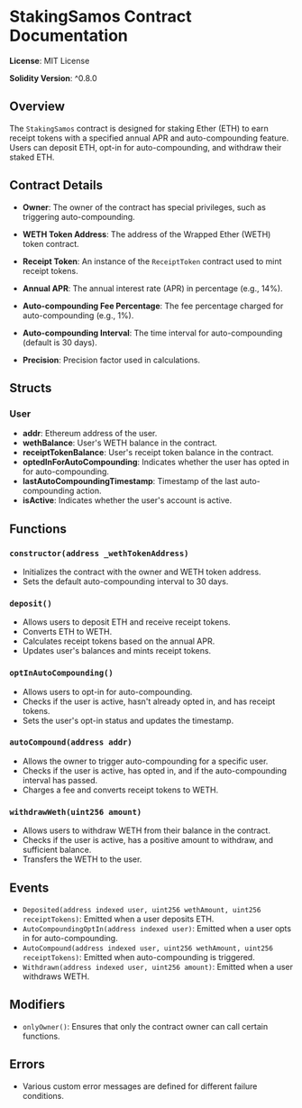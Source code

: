# StakingSamos Contract Documentation

**License**: MIT License

**Solidity Version**: ^0.8.0

## Overview

The `StakingSamos` contract is designed for staking Ether (ETH) to earn receipt tokens with a specified annual APR and auto-compounding feature. Users can deposit ETH, opt-in for auto-compounding, and withdraw their staked ETH.

## Contract Details

- **Owner**: The owner of the contract has special privileges, such as triggering auto-compounding.

- **WETH Token Address**: The address of the Wrapped Ether (WETH) token contract.

- **Receipt Token**: An instance of the `ReceiptToken` contract used to mint receipt tokens.

- **Annual APR**: The annual interest rate (APR) in percentage (e.g., 14%).

- **Auto-compounding Fee Percentage**: The fee percentage charged for auto-compounding (e.g., 1%).

- **Auto-compounding Interval**: The time interval for auto-compounding (default is 30 days).

- **Precision**: Precision factor used in calculations.

## Structs

### User

- **addr**: Ethereum address of the user.
- **wethBalance**: User's WETH balance in the contract.
- **receiptTokenBalance**: User's receipt token balance in the contract.
- **optedInForAutoCompounding**: Indicates whether the user has opted in for auto-compounding.
- **lastAutoCompoundingTimestamp**: Timestamp of the last auto-compounding action.
- **isActive**: Indicates whether the user's account is active.

## Functions

### `constructor(address _wethTokenAddress)`

- Initializes the contract with the owner and WETH token address.
- Sets the default auto-compounding interval to 30 days.

### `deposit()`

- Allows users to deposit ETH and receive receipt tokens.
- Converts ETH to WETH.
- Calculates receipt tokens based on the annual APR.
- Updates user's balances and mints receipt tokens.

### `optInAutoCompounding()`

- Allows users to opt-in for auto-compounding.
- Checks if the user is active, hasn't already opted in, and has receipt tokens.
- Sets the user's opt-in status and updates the timestamp.

### `autoCompound(address addr)`

- Allows the owner to trigger auto-compounding for a specific user.
- Checks if the user is active, has opted in, and if the auto-compounding interval has passed.
- Charges a fee and converts receipt tokens to WETH.

### `withdrawWeth(uint256 amount)`

- Allows users to withdraw WETH from their balance in the contract.
- Checks if the user is active, has a positive amount to withdraw, and sufficient balance.
- Transfers the WETH to the user.

## Events

- `Deposited(address indexed user, uint256 wethAmount, uint256 receiptTokens)`: Emitted when a user deposits ETH.
- `AutoCompoundingOptIn(address indexed user)`: Emitted when a user opts in for auto-compounding.
- `AutoCompound(address indexed user, uint256 wethAmount, uint256 receiptTokens)`: Emitted when auto-compounding is triggered.
- `Withdrawn(address indexed user, uint256 amount)`: Emitted when a user withdraws WETH.

## Modifiers

- `onlyOwner()`: Ensures that only the contract owner can call certain functions.

## Errors

- Various custom error messages are defined for different failure conditions.

